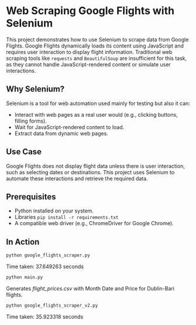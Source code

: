 # Web Scraping Google Flights with Selenium

This project demonstrates how to use Selenium to scrape data from Google Flights. Google Flights dynamically loads its content using JavaScript and requires user interaction to display flight information. Traditional web scraping tools like `requests` and `BeautifulSoup` are insufficient for this task, as they cannot handle JavaScript-rendered content or simulate user interactions.

## Why Selenium?

Selenium is a tool for web automation used mainly for testing but also it can:

- Interact with web pages as a real user would (e.g., clicking buttons, filling forms).
- Wait for JavaScript-rendered content to load.
- Extract data from dynamic web pages.

## Use Case

Google Flights does not display flight data unless there is user interaction, such as selecting dates or destinations. This project uses Selenium to automate these interactions and retrieve the required data.

## Prerequisites

- Python installed on your system.
- Libraries `pip install -r requirements.txt`
- A compatible web driver (e.g., ChromeDriver for Google Chrome).

## In Action
```bash
python google_flights_scraper.py
```
Time taken: 37.649263 seconds

```bash
python main.py
```
Generates *flight_prices.csv* with Month Date and Price for Dublin-Bari flights.

```bash
python google_flights_scraper_v2.py
```
Time taken: 35.923318 seconds